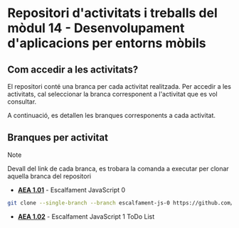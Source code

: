 # Repositori d'activitats i treballs del mòdul 14 - Desenvolupament d'aplicacions per entorns mòbils

## Com accedir a les activitats?

El repositori conté una branca per cada activitat realitzada. Per accedir a les activitats, cal seleccionar la branca corresponent a l'activitat que es vol consultar.

A continuació, es detallen les branques corresponents a cada activitat.

## Branques per activitat

> [!NOTE]
> Devall del link de cada branca, es trobara la comanda a executar per clonar aquella branca del repositori

- **[AEA 1.01](https://github.com/picuu/m14/tree/escalfament-js-0)** - Escalfament JavaScript 0

```bash
git clone --single-branch --branch escalfament-js-0 https://github.com/picuu/m14.git
```

- **[AEA 1.02]()** - Escalfament JavaScript 1 ToDo List

